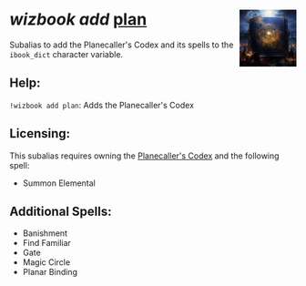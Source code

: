 <h1><i>wizbook add</i> <u>plan</u><img align="right" src="../../../../Images/plan.png" width="100px"></h1>

Subalias to add the Planecaller's Codex and its spells to the `ibook_dict` character variable.

## Help:
`!wizbook add plan`: Adds the Planecaller's Codex

## Licensing:
This subalias requires owning the [Planecaller's Codex](https://www.dndbeyond.com/magic-items/2405636-planecallers-codex) and the following spell:

- Summon Elemental

## Additional Spells:
- Banishment
- Find Familiar
- Gate
- Magic Circle
- Planar Binding